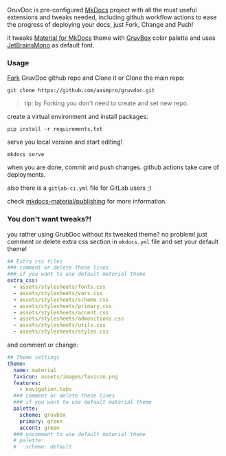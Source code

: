 GruvDoc is pre-configured [MkDocs](https://www.mkdocs.org/) project with all the must useful extensions and tweaks needed, including github workflow actions to ease the progress of deploying your docs, just Fork, Change and Push!

it tweaks [Material for MkDocs](https://squidfunk.github.io/mkdocs-material/) theme with [GruvBox](https://github.com/morhetz/gruvbox) color palette and uses [JetBrainsMono](https://github.com/JetBrains/JetBrainsMono) as default font.

### Usage
[Fork](https://github.com/aasmpro/gruvdoc/fork) GruvDoc github repo and Clone it or Clone the main repo:
```
git clone https://github.com/aasmpro/gruvdoc.git
```
> tip: by Forking you don't need to create and set new repo.

create a virtual environment and install packages:
```
pip install -r requirements.txt
```
serve you local version and start editing!
```
mkdocs serve
```
when you are done, commit and push changes. github actions take care of deployments.

also there is a `gitlab-ci.yml` file for GitLab users ;)

check [mkdocs-material/publishing](https://squidfunk.github.io/mkdocs-material/publishing-your-site/) for more information.

### You don't want tweaks?!
you rather using GrubDoc without its tweaked theme? no problem!
just comment or delete extra css section in `mkdocs.yml` file and set your default theme!
```yaml hl_lines="4-12" linenums="87"
## Extra css files
### comment or delete these lines
### if you want to use default material theme
extra_css:
  - assets/stylesheets/fonts.css
  - assets/stylesheets/vars.css
  - assets/stylesheets/scheme.css
  - assets/stylesheets/primary.css
  - assets/stylesheets/accent.css
  - assets/stylesheets/admonitions.css
  - assets/stylesheets/utils.css
  - assets/stylesheets/styles.css
```
and comment or change:
```yaml hl_lines="9-12" linenums="11"
## Theme settings
theme:
  name: material
  favicon: assets/images/favicon.png
  features:
    - navigation.tabs
  ### comment or delete these lines
  ### if you want to use default material theme
  palette:
    scheme: gruvbox
    primary: green
    accent: green
  ### uncomment to use default material theme
  # palette:
  #   scheme: default
```
